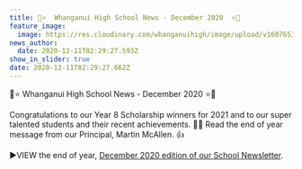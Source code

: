 ```yaml
---
title: 🎄⭐️  Whanganui High School News - December 2020  ⭐️🎄
feature_image:
  image: https://res.cloudinary.com/whanganuihigh/image/upload/v1607653788/News/GREEN_WHS_HEADER_december.jpg
news_author:
  date: 2020-12-11T02:29:27.593Z
show_in_slider: true
date: 2020-12-11T02:29:27.662Z
---
```

🎄⭐️  Whanganui High School News - December 2020  ⭐️🎄

Congratulations to our Year 8 Scholarship winners for 2021 and to our super talented students and their recent achievements. 👏👏
Read the end of year message from our Principal, Martin McAllen. 👍

▶️VIEW the end of year, [December 2020 edition of our School Newsletter](https://res.cloudinary.com/whanganuihigh/image/upload/v1607646006/newsletters/DECEMBER_2020_rivercity_press_new_web3.pdf).